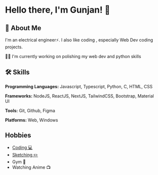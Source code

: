 
# Hello there, I'm Gunjan! 👋


## 🚀 About Me
I'm an electrical engineer⚡. I also like coding , especially Web Dev coding projects.

👩‍💻 I'm currently working on polishing my web dev and python skills




## 🛠 Skills
**Programming Languages:** Javascript, Typescript, Python, C, HTML, CSS

**Frameworks:** NodeJS, ReactJS, NextJS, TailwindCSS, Bootstrap, Material UI

**Tools:** Git, Github, Figma

**Platforms:** Web, Windows




##  Hobbies
 - [Coding 💻](https://github.com/Guddu1551)
 - [Sketching ✏️](https://www.instagram.com/gunjan_gadani/?hl=en)
 - Gym 💪
 - Watching Anime 📺
 
